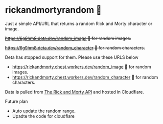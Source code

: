 # rickandmortyrandom 🎃

Just a simple API/URL that returns a random Rick and Morty character or image.

~~https://6g9hm8.deta.dev/random_image 🔗 for random images.~~

~~https://6g9hm8.deta.dev/random_character 🔗 for random characters.~~

Deta has stopped support for them. Please use these URLS below

 - https://rickandmorty.chest.workers.dev/random_image 🔗 for random images.
  - https://rickandmorty.chest.workers.dev/random_character 🔗 for random characters.

Data is pulled from [The Rick and Morty API](https://rickandmortyapi.com/documentation/#get-all-characters) and hosted in Cloudflare.

Future plan 
 - Auto update the random range.
 - Upadte the code for cloudflare 
